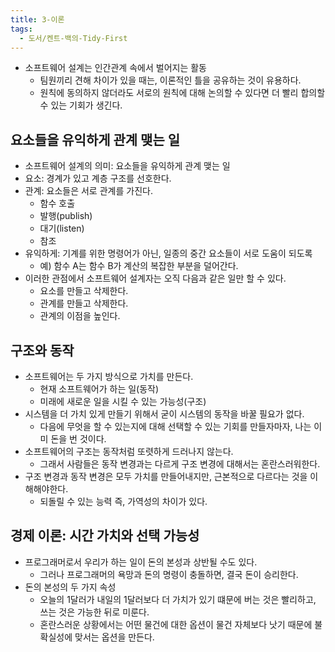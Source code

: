 ```yaml
---
title: 3-이론
tags:
  - 도서/켄트-백의-Tidy-First
---
```

- 소프트웨어 설계는 인간관계 속에서 벌어지는 활동
	- 팀원끼리 견해 차이가 있을 때는, 이론적인 틀을 공유하는 것이 유용하다.
	- 원칙에 동의하지 않더라도 서로의 원칙에 대해 논의할 수 있다면 더 빨리 합의할 수 있는 기회가 생긴다.

## 요소들을 유익하게 관계 맺는 일

- 소프트웨어 설계의 의미: 요소들을 유익하게 관계 맺는 일
- 요소: 경계가 있고 계층 구조를 선호한다.
- 관계: 요소들은 서로 관계를 가진다.
	- 함수 호출
	- 발행(publish)
	- 대기(listen)
	- 참조
- 유익하게: 기계를 위한 명령어가 아닌, 일종의 중간 요소들이 서로 도움이 되도록
	- 예) 함수 A는 함수 B가 계산의 복잡한 부분을 덜어간다.
- 이러한 관점에서 소프트웨어 설계자는 오직 다음과 같은 일만 할 수 있다.
	- 요소를 만들고 삭제한다.
	- 관계를 만들고 삭제한다.
	- 관계의 이점을 높인다.

## 구조와 동작

- 소프트웨어는 두 가지 방식으로 가치를 만든다.
	- 현재 소프트웨어가 하는 일(동작)
	- 미래에 새로운 일을 시킬 수 있는 가능성(구조)
- 시스템을 더 가치 있게 만들기 위해서 굳이 시스템의 동작을 바꿀 필요가 없다.
	- 다음에 무엇을 할 수 있는지에 대해 선택할 수 있는 기회를 만들자마자, 나는 이미 돈을 번 것이다.
- 소프트웨어의 구조는 동작처럼 또렷하게 드러나지 않는다.
	- 그래서 사람들은 동작 변경과는 다르게 구조 변경에 대해서는 혼란스러워한다.
- 구조 변경과 동작 변경은 모두 가치를 만들어내지만, 근본적으로 다르다는 것을 이해해야한다.
	- 되돌릴 수 있는 능력 즉, 가역성의 차이가 있다.

## 경제 이론: 시간 가치와 선택 가능성

- 프로그래머로서 우리가 하는 일이 돈의 본성과 상반될 수도 있다.
	- 그러나 프로그래머의 욕망과 돈의 명령이 충돌하면, 결국 돈이 승리한다.
- 돈의 본성의 두 가지 속성
	- 오늘의 1달러가 내일의 1달러보다 더 가치가 있기 떄문에 버는 것은 빨리하고, 쓰는 것은 가능한 뒤로 미룬다.
	- 혼란스러운 상황에서는 어떤 물건에 대한 옵션이 물건 자체보다 낫기 때문에 불확실성에 맞서는 옵션을 만든다.
